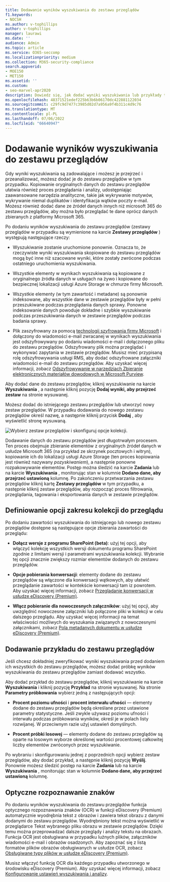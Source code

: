 ```yaml
---
title: Dodawanie wyników wyszukiwania do zestawu przeglądów
f1.keywords:
- NOCSH
ms.author: v-tophillips
author: v-tophillips
manager: laurawi
ms.date: ''
audience: Admin
ms.topic: article
ms.service: O365-seccomp
ms.localizationpriority: medium
ms.collection: M365-security-compliance
search.appverid:
- MOE150
- MET150
ms.assetid: ''
ms.custom:
- seo-marvel-apr2020
description: Dowiedz się, jak dodać wyniki wyszukiwania lub przykłady tych wyników wyszukiwania do zestawu przeglądu przypadków zbierania elektronicznych materiałów dowodowych (Premium).
ms.openlocfilehash: 48371521edef225b63b6b06170dc422881122034
ms.sourcegitcommit: c29fc9d7477c3985d02d7a956a9f4b311c4d9c76
ms.translationtype: MT
ms.contentlocale: pl-PL
ms.lasthandoff: 07/06/2022
ms.locfileid: "66640947"
---
```

# <a name="add-search-results-to-a-review-set"></a>Dodawanie wyników wyszukiwania do zestawu przeglądów

Gdy wyniki wyszukiwania są zadowalające i możesz je przejrzeć i przeanalizować, możesz dodać je do zestawu przeglądów w tym przypadku. Kopiowanie oryginalnych danych do zestawu przeglądów ułatwia również proces przeglądania i analizy, udostępniając zaawansowane narzędzia analityczne, takie jak wykrywanie motywów, wykrywanie niemal duplikatów i identyfikacja wątków poczty e-mail. Możesz również dodać dane ze źródeł danych innych niż microsoft 365 do zestawu przeglądów, aby można było przeglądać te dane oprócz danych zbieranych z platformy Microsoft 365.

Po dodaniu wyników wyszukiwania do zestawu przeglądów (zestawy przeglądów w przypadku są wymienione na karcie **Zestawy przeglądów** ) występują następujące rzeczy:

- Wyszukiwanie zostanie uruchomione ponownie. Oznacza to, że rzeczywiste wyniki wyszukiwania skopiowane do zestawu przeglądów mogą być inne niż szacowane wyniki, które zostały zwrócone podczas ostatniego uruchomienia wyszukiwania.

- Wszystkie elementy w wynikach wyszukiwania są kopiowane z oryginalnego źródła danych w usługach na żywo i kopiowane do bezpiecznej lokalizacji usługi Azure Storage w chmurze firmy Microsoft.

- Wszystkie elementy (w tym zawartość i metadane) są ponownie indeksowane, aby wszystkie dane w zestawie przeglądów były w pełni przeszukiwane podczas przeglądania danych sprawy. Ponowne indeksowanie danych powoduje dokładne i szybkie wyszukiwanie podczas przeszukiwania danych w zestawie przeglądów podczas badania sprawy.

- Plik zaszyfrowany za pomocą [technologii szyfrowania firmy Microsoft](encryption.md) i dołączony do wiadomości e-mail zwracanej w wynikach wyszukiwania jest odszyfrowywany po dodaniu wiadomości e-mail i dołączonego pliku do zestawu przeglądów. Odszyfrowany plik można przeglądać i wykonywać zapytania w zestawie przeglądów. Musisz mieć przypisaną rolę odszyfrowywania usługi RMS, aby dodać odszyfrowane załączniki wiadomości e-mail do zestawu przeglądów. Aby uzyskać więcej informacji, zobacz [Odszyfrowywanie w narzędziach Zbieranie elektronicznych materiałów dowodowych w Microsoft Purview](ediscovery-decryption.md).

Aby dodać dane do zestawu przeglądów, kliknij wyszukiwanie na karcie **Wyszukiwania** , a następnie kliknij pozycję **Dodaj wyniki, aby przejrzeć zestaw** na stronie wysuwanej.

Możesz dodać do istniejącego zestawu przeglądów lub utworzyć nowy zestaw przeglądów.  W przypadku dodawania do nowego zestawu przeglądów określ nazwę, a następnie kliknij przycisk **Dodaj** , aby wyświetlić stronę wysuwaną.

![Wybierz zestaw przeglądów i skonfiguruj opcje kolekcji.](../media/AeD_AddToReviewSet.png)

Dodawanie danych do zestawu przeglądów jest długotrwałym procesem. Ten proces obejmuje zbieranie elementów z oryginalnych źródeł danych w usłudze Microsoft 365 (na przykład ze skrzynek pocztowych i witryn), kopiowanie ich do lokalizacji usługi Azure Storage (ten proces kopiowania jest również nazywany *pozyskiwaniem*), a następnie ponowne rozpakowywanie elementów. Postęp można śledzić na karcie **Zadania** lub na karcie **Wyszukiwania** , monitorując stan w kolumnie **Dodano dane, aby przejrzeć ustawioną** kolumnę. Po zakończeniu przetwarzania zestawu przeglądów kliknij kartę **Zestawy przeglądów** w tym przypadku, a następnie kliknij zestaw przeglądów, aby rozpocząć proces filtrowania, przeglądania, tagowania i eksportowania danych w zestawie przeglądów.

## <a name="define-options-to-scope-your-collection-for-review"></a>Definiowanie opcji zakresu kolekcji do przeglądu

Po dodaniu zawartości wyszukiwania do istniejącego lub nowego zestawu przeglądów dostępne są następujące opcje zbierania zawartości do przeglądu:

- **Dołącz wersje z programu SharePoint (beta)**: użyj tej opcji, aby włączyć kolekcję wszystkich wersji dokumentu programu SharePoint zgodnie z limitami wersji i parametrami wyszukiwania kolekcji. Wybranie tej opcji znacznie zwiększy rozmiar elementów dodanych do zestawu przeglądów.

- **Opcje pobierania konwersacji**: elementy dodane do zestawu przeglądów są włączone dla konwersacji wątkowych, aby ułatwić przeglądanie zawartości w kontekście konwersacji tam iz powrotem. Aby uzyskać więcej informacji, zobacz [Przeglądanie konwersacji w usłudze eDiscovery (Premium)](conversation-review-sets.md).

- **Włącz pobieranie dla nowoczesnych załączników**: użyj tej opcji, aby uwzględnić nowoczesne załączniki lub połączone pliki w kolekcji w celu dalszego przeglądu. Aby uzyskać więcej informacji na temat właściwości możliwych do wyszukania związanych z nowoczesnymi załącznikami, zobacz [Pola metadanych dokumentu w usłudze eDiscovery (Premium)](document-metadata-fields-in-Advanced-eDiscovery.md).

## <a name="add-a-sample-to-a-review-set"></a>Dodawanie przykładu do zestawu przeglądów

Jeśli chcesz dokładniej zweryfikować wyniki wyszukiwania przed dodaniem ich wszystkich do zestawu przeglądów, możesz dodać próbkę wyników wyszukiwania do zestawu przeglądów zamiast dodawać wszystko.

Aby dodać przykład do zestawu przeglądów, kliknij wyszukiwanie na karcie **Wyszukiwania** i kliknij pozycję **Przykład** na stronie wysuwanej. Na stronie **Parametry próbkowania** wybierz jedną z następujących opcji:

- **Procent poziomu ufności** i **procent interwału ufności** — elementy dodane do zestawu przeglądów będą określane przez ustawione parametry statystyczne. Jeśli zwykle używasz poziomu ufności i interwału podczas próbkowania wyników, określ je w polach listy rozwijanej. W przeciwnym razie użyj ustawień domyślnych.

- **Procent próbki losowej** — elementy dodane do zestawu przeglądów są oparte na losowym wyborze określonej wartości procentowej całkowitej liczby elementów zwróconych przez wyszukiwanie.

Po wybraniu i skonfigurowaniu jednej z poprzednich opcji wybierz zestaw przeglądów, aby dodać przykład, a następnie kliknij pozycję **Wyślij**. Ponownie możesz śledzić postęp na karcie **Zadania** lub na karcie **Wyszukiwania** , monitorując stan w kolumnie **Dodano dane, aby przejrzeć ustawioną** kolumnę.

## <a name="optical-character-recognition"></a>Optyczne rozpoznawanie znaków

Po dodaniu wyników wyszukiwania do zestawu przeglądów funkcja optycznego rozpoznawania znaków (OCR) w funkcji eDiscovery (Premium) automatycznie wyodrębnia tekst z obrazów i zawiera tekst obrazu z danymi dodanymi do zestawu przeglądów. Wyodrębniony tekst można wyświetlić w przeglądarce Tekst wybranego pliku obrazu w zestawie przeglądów. Dzięki temu można przeprowadzać dalsze przeglądy i analizy tekstu na obrazach. Funkcja OCR jest obsługiwana w przypadku luźnych plików, załączników wiadomości e-mail i obrazów osadzonych. Aby zapoznać się z listą formatów plików obrazów obsługiwanych w usłudze OCR, zobacz [Obsługiwane typy plików w usłudze eDiscovery (Premium)](supported-filetypes-ediscovery20.md#image).

Musisz włączyć funkcję OCR dla każdego przypadku utworzonego w środowisku eDiscovery (Premium). Aby uzyskać więcej informacji, zobacz [Konfigurowanie ustawień wyszukiwania i analizy](configure-search-and-analytics-settings-in-advanced-ediscovery.md#optical-character-recognition-ocr).
